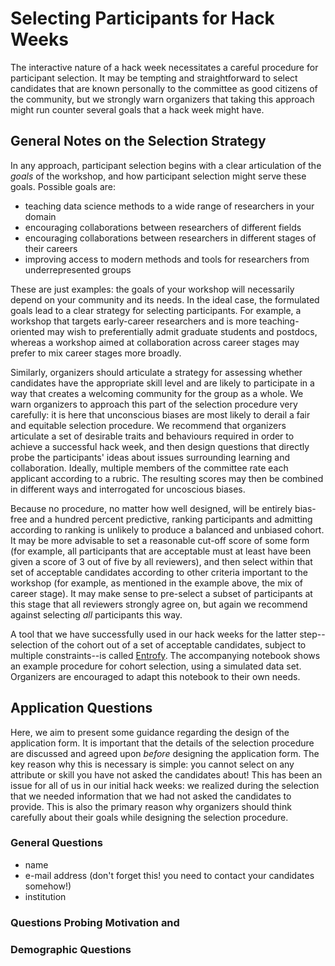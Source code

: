 # Selecting Participants for Hack Weeks

The interactive nature of a hack week necessitates a careful procedure for participant selection.
It may be tempting and straightforward to select candidates that are known personally to the committee
as good citizens of the community, but we strongly warn organizers that taking this approach might 
run counter several goals that a hack week might have. 

## General Notes on the Selection Strategy

In any approach, participant selection begins with a clear articulation of the *goals* of the workshop, 
and how participant selection might serve these goals. Possible goals are:
* teaching data science methods to a wide range of researchers in your domain
* encouraging collaborations between researchers of different fields
* encouraging collaborations between researchers in different stages of their careers
* improving access to modern methods and tools for researchers from underrepresented groups

These are just examples: the goals of your workshop will necessarily depend on your community and 
its needs. In the ideal case, the formulated goals lead to a clear strategy for selecting participants.
For example, a workshop that targets early-career researchers and is more teaching-oriented may wish 
to preferentially admit graduate students and postdocs, whereas a workshop aimed at collaboration across 
career stages may prefer to mix career stages more broadly.

Similarly, organizers should articulate a strategy for assessing whether candidates have the appropriate 
skill level and are likely to participate in a way that creates a welcoming community for the group 
as a whole. We warn organizers to approach this part of the selection procedure very carefully: it is 
here that unconscious biases are most likely to derail a fair and equitable selection procedure.
We recommend that organizers articulate a set of desirable traits and behaviours required in order to 
achieve a successful hack week, and then design questions that directly probe the participants' ideas 
about issues surrounding learning and collaboration. Ideally, multiple members of the committee rate 
each applicant according to a rubric. The resulting scores may then be combined in different ways and 
interrogated for uncoscious biases. 

Because no procedure, no matter how well designed, will be entirely bias-free and a hundred percent 
predictive, ranking participants and admitting according to ranking is unlikely to produce a balanced 
and unbiased cohort. It may be more advisable to set a reasonable cut-off score of some form (for example, 
all participants that are acceptable must at least have been given a score of 3 out of five by all 
reviewers), and then select within that set of acceptable candidates according to other criteria important 
to the workshop (for example, as mentioned in the example above, the mix of career stage).
It may make sense to pre-select a subset of participants at this stage that all reviewers strongly agree on,
but again we recommend against selecting *all* participants this way. 

A tool that we have successfully used in our hack weeks for the latter step--selection of the cohort 
out of a set of acceptable candidates, subject to multiple constraints--is called [Entrofy](). 
The accompanying notebook shows an example procedure for cohort selection, using a simulated data 
set. Organizers are encouraged to adapt this notebook to their own needs.

## Application Questions

Here, we aim to present some guidance regarding the design of the application form. It is important 
that the details of the selection procedure are discussed and agreed upon *before* designing the 
application form. The key reason why this is necessary is simple: you cannot select on any attribute 
or skill you have not asked the candidates about! This has been an issue for all of us in our initial 
hack weeks: we realized during the selection that we needed information that we had not asked the 
candidates to provide. This is also the primary reason why organizers should think carefully about their 
goals while designing the selection procedure.

### General Questions

* name
* e-mail address (don't forget this! you need to contact your candidates somehow!)
* institution

### Questions Probing Motivation and 


### Demographic Questions





 




